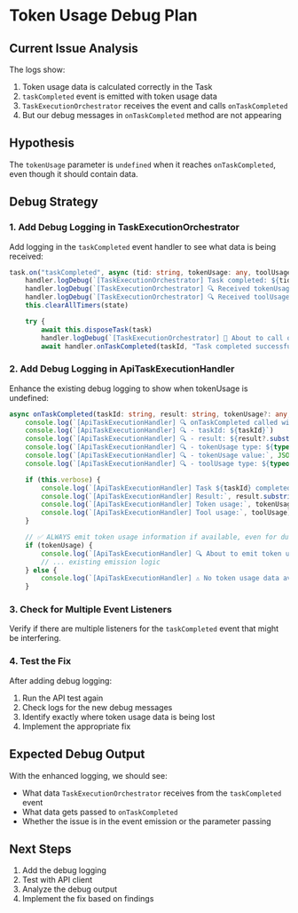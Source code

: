 # Token Usage Debug Plan

## Current Issue Analysis

The logs show:

1. Token usage data is calculated correctly in the Task
2. `taskCompleted` event is emitted with token usage data
3. `TaskExecutionOrchestrator` receives the event and calls `onTaskCompleted`
4. But our debug messages in `onTaskCompleted` method are not appearing

## Hypothesis

The `tokenUsage` parameter is `undefined` when it reaches `onTaskCompleted`, even though it should contain data.

## Debug Strategy

### 1. Add Debug Logging in TaskExecutionOrchestrator

Add logging in the `taskCompleted` event handler to see what data is being received:

```typescript
task.on("taskCompleted", async (tid: string, tokenUsage: any, toolUsage: any) => {
    handler.logDebug(`[TaskExecutionOrchestrator] Task completed: ${tid}`)
    handler.logDebug(`[TaskExecutionOrchestrator] 🔍 Received tokenUsage:`, JSON.stringify(tokenUsage, null, 2))
    handler.logDebug(`[TaskExecutionOrchestrator] 🔍 Received toolUsage:`, JSON.stringify(toolUsage, null, 2))
    this.clearAllTimers(state)

    try {
        await this.disposeTask(task)
        handler.logDebug(`[TaskExecutionOrchestrator] 📡 About to call onTaskCompleted with tokenUsage:`, !!tokenUsage)
        await handler.onTaskCompleted(taskId, "Task completed successfully", tokenUsage, toolUsage)
```

### 2. Add Debug Logging in ApiTaskExecutionHandler

Enhance the existing debug logging to show when tokenUsage is undefined:

```typescript
async onTaskCompleted(taskId: string, result: string, tokenUsage?: any, toolUsage?: any): Promise<void> {
    console.log(`[ApiTaskExecutionHandler] 🔍 onTaskCompleted called with:`)
    console.log(`[ApiTaskExecutionHandler] 🔍 - taskId: ${taskId}`)
    console.log(`[ApiTaskExecutionHandler] 🔍 - result: ${result?.substring(0, 50)}...`)
    console.log(`[ApiTaskExecutionHandler] 🔍 - tokenUsage type: ${typeof tokenUsage}`)
    console.log(`[ApiTaskExecutionHandler] 🔍 - tokenUsage value:`, JSON.stringify(tokenUsage, null, 2))
    console.log(`[ApiTaskExecutionHandler] 🔍 - toolUsage type: ${typeof toolUsage}`)

    if (this.verbose) {
        console.log(`[ApiTaskExecutionHandler] Task ${taskId} completed for job ${this.jobId}`)
        console.log(`[ApiTaskExecutionHandler] Result:`, result.substring(0, 200) + "...")
        console.log(`[ApiTaskExecutionHandler] Token usage:`, tokenUsage)
        console.log(`[ApiTaskExecutionHandler] Tool usage:`, toolUsage)
    }

    // ✅ ALWAYS emit token usage information if available, even for duplicate completions
    if (tokenUsage) {
        console.log(`[ApiTaskExecutionHandler] 🔍 About to emit token usage for task ${taskId}:`, JSON.stringify(tokenUsage, null, 2))
        // ... existing emission logic
    } else {
        console.log(`[ApiTaskExecutionHandler] ⚠️ No token usage data available for task ${taskId} - tokenUsage is ${typeof tokenUsage}`)
    }
```

### 3. Check for Multiple Event Listeners

Verify if there are multiple listeners for the `taskCompleted` event that might be interfering.

### 4. Test the Fix

After adding debug logging:

1. Run the API test again
2. Check logs for the new debug messages
3. Identify exactly where token usage data is being lost
4. Implement the appropriate fix

## Expected Debug Output

With the enhanced logging, we should see:

- What data `TaskExecutionOrchestrator` receives from the `taskCompleted` event
- What data gets passed to `onTaskCompleted`
- Whether the issue is in the event emission or the parameter passing

## Next Steps

1. Add the debug logging
2. Test with API client
3. Analyze the debug output
4. Implement the fix based on findings
